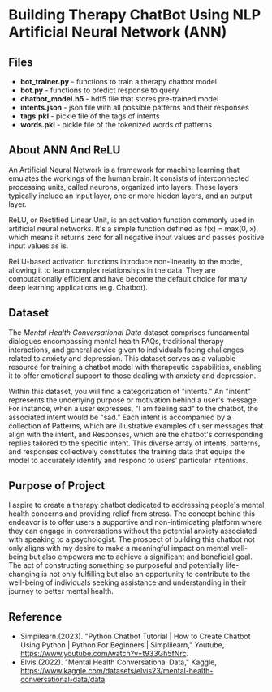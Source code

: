 # Building Therapy ChatBot Using NLP Artificial Neural Network (ANN)

## Files
* **bot_trainer.py** - functions to train a therapy chatbot model
* **bot.py** - functions to predict response to query
* **chatbot_model.h5** - hdf5 file that stores pre-trained model
* **intents.json** - json file with all possible patterns and their responses
* **tags.pkl** - pickle file of the tags of intents
* **words.pkl** - pickle file of the tokenized words of patterns

## About ANN And ReLU
An Artificial Neural Network is a framework for machine learning that emulates the workings of the human brain. It consists of interconnected processing units, called neurons, organized into layers. These layers typically include an input layer, one or more hidden layers, and an output layer. 

ReLU, or Rectified Linear Unit, is an activation function commonly used in artificial neural networks. It's a simple function defined as f(x) = max(0, x), which means it returns zero for all negative input values and passes positive input values as is.

ReLU-based activation functions introduce non-linearity to the model, allowing it to learn complex relationships in the data. They are computationally efficient and have become the default choice for many deep learning applications (e.g. Chatbot).

## Dataset
The *Mental Health Conversational Data* dataset comprises fundamental dialogues encompassing mental health FAQs, traditional therapy interactions, and general advice given to individuals facing challenges related to anxiety and depression. This dataset serves as a valuable resource for training a chatbot model with therapeutic capabilities, enabling it to offer emotional support to those dealing with anxiety and depression.

Within this dataset, you will find a categorization of "intents." An "intent" represents the underlying purpose or motivation behind a user's message. For instance, when a user expresses, "I am feeling sad" to the chatbot, the associated intent would be "sad." Each intent is accompanied by a collection of Patterns, which are illustrative examples of user messages that align with the intent, and Responses, which are the chatbot's corresponding replies tailored to the specific intent. This diverse array of intents, patterns, and responses collectively constitutes the training data that equips the model to accurately identify and respond to users' particular intentions.

## Purpose of Project
I aspire to create a therapy chatbot dedicated to addressing people's mental health concerns and providing relief from stress. The concept behind this endeavor is to offer users a supportive and non-intimidating platform where they can engage in conversations without the potential anxiety associated with speaking to a psychologist. The prospect of building this chatbot not only aligns with my desire to make a meaningful impact on mental well-being but also empowers me to achieve a significant and beneficial goal. The act of constructing something so purposeful and potentially life-changing is not only fulfilling but also an opportunity to contribute to the well-being of individuals seeking assistance and understanding in their journey to better mental health.


## Reference
* Simpilearn.(2023). "Python Chatbot Tutorial | How to Create Chatbot Using Python | Python For Beginners | Simplilearn," Youtube, https://www.youtube.com/watch?v=t933Gh5fNrc.
* Elvis.(2022). "Mental Health Conversational Data," Kaggle, https://www.kaggle.com/datasets/elvis23/mental-health-conversational-data/data.